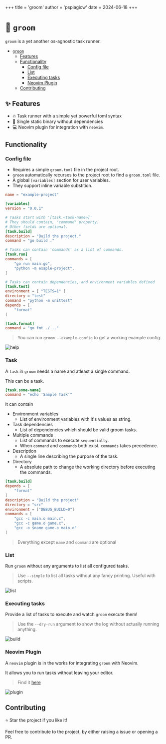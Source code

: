 +++
title = 'groom'
author = 'pspiagicw'
date = 2024-06-18
+++

# 🧹 `groom`

`groom` is a yet another os-agnostic task runner.

<!-- TOC start (generated with https://github.com/derlin/bitdowntoc) -->

- [`groom`](#-groom)
   * [Features](#-features)
   * [Functionality](#functionality)
      + [Config file](#config-file)
      + [List](#list)
      + [Executing tasks](#executing-tasks)
      + [Neovim Plugin](#neovim-plugin)
   * [Contributing](#contributing)

<!-- TOC end -->
## ✨ Features

- 🔥 Task runner with a simple yet powerful toml syntax
- 🧹 Single static binary without dependencies
- 💻 Neovim plugin for integration with `neovim`.

## Functionality

### Config file

- Requires a simple `groom.toml` file in the project root.
- `groom` automatically recurses to the project root to find a `groom.toml` file.
- A global `[variables]` section for user variables.
- They support inline variable substition.

```toml
name = "example-project"

[variables]
version = "0.0.1"

# Tasks start with '[task.<task-name>]'
# They should contain, 'command' property.
# Other fields are optional.
[task.build]
description = "Build the project."
command = "go build ."

# Tasks can contain 'commands' as a list of commands.
[task.run]
commands = [
    "go run main.go",
    "python -m exaple-project",
]

# Tasks can contain dependencies, and environment variables defined
[task.test]
environment = [ "TESTS=1" ]
directory = "test"
command = "python -m unittest"
depends = [
    "format"
]

[task.format]
command = "go fmt ./..."
```

> You can run `groom --example-config` to get a working example config.

![help](/groom/gifs/help.gif)

### Task

A `task` in `groom` needs a name and atleast a single command. 

This can be a task.

```toml
[task.some-name]
command = "echo 'Sample Task'"
```

It can contain
- Environment variables
    - List of environment variables with it's values as string.
- Task dependencies
    - List of dependencies which should be valid groom tasks.
- Multiple commands
    - List of commands to execute `sequentially`.
    - When `command` and `commands` both exist. `commands` takes precedence.
- Description
    - A single line describing the purpose of the task.
- Directory
    - A absolute path to change the working directory before executing the commands.

```toml
[task.build]
depends = [
    "format"
]
description = "Build the project"
directory = "src"
environment = ["DEBUG_BUILD=0"]
commands = [
    "gcc -c main.o main.c",
    "gcc -c game.o game.c",
    "gcc -o $name game.o main.o"
]

```

> Everything except `name` and `command` are optional

### List

Run `groom` without any arguments to list all configured tasks.

> Use `--simple` to list all tasks without any fancy printing. Useful with scripts.

![list](/groom/gifs/list.gif)

### Executing tasks

Provide a list of tasks to execute and watch `groom` execute them!

>  Use the `--dry-run` argument to show the log without actually running anything.

![build](/groom/gifs/build.gif)

### Neovim Plugin

A `neovim` plugin is in the works for integrating `groom` with Neovim.

It allows you to run tasks without leaving your editor.

> Find it [here](https://github.com/pspiagicw/groom.nvim)

![plugin](/groom/gifs/plugin.gif)

## Contributing

⭐ Star the project if you like it!

Feel free to contribute to the project, by either raising a issue or opening a PR.
